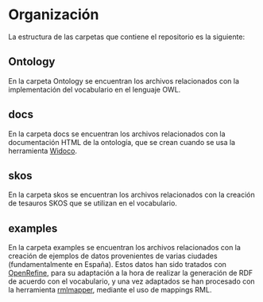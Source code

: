 # Organización

La estructura de las carpetas que contiene el repositorio es la siguiente:

## Ontology
En la carpeta Ontology se encuentran los archivos relacionados con la implementación del vocabulario en el lenguaje OWL. 

## docs
En la carpeta docs se encuentran los archivos relacionados con la documentación HTML de la ontología, que se crean cuando se usa la herramienta [Widoco](https://github.com/dgarijo/Widoco). 

## skos 
En la carpeta skos se encuentran los archivos relacionados con la creación de tesauros SKOS que se utilizan en el vocabulario.

## examples
En la carpeta examples se encuentran los archivos relacionados con la creación de ejemplos de datos provenientes de varias ciudades (fundamentalmente en España). Estos datos han sido tratados con [OpenRefine](https://openrefine.org/), para su adaptación a la hora de realizar la generación de RDF de acuerdo con el vocabulario, y una vez adaptados se han procesado con la herramienta [rmlmapper](https://github.com/RMLio/rmlmapper-java), mediante el uso de mappings RML. 
